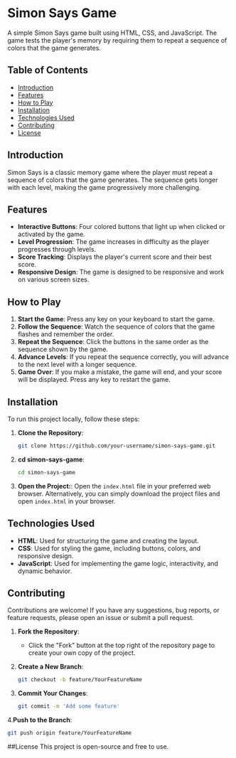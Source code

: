 # Simon Says Game

A simple Simon Says game built using HTML, CSS, and JavaScript. The game tests the player's memory by requiring them to repeat a sequence of colors that the game generates.

## Table of Contents
- [Introduction](#introduction)
- [Features](#features)
- [How to Play](#how-to-play)
- [Installation](#installation)
- [Technologies Used](#technologies-used)
- [Contributing](#contributing)
- [License](#license)

## Introduction
Simon Says is a classic memory game where the player must repeat a sequence of colors that the game generates. The sequence gets longer with each level, making the game progressively more challenging.

## Features
- **Interactive Buttons**: Four colored buttons that light up when clicked or activated by the game.
- **Level Progression**: The game increases in difficulty as the player progresses through levels.
- **Score Tracking**: Displays the player's current score and their best score.
- **Responsive Design**: The game is designed to be responsive and work on various screen sizes.

## How to Play
1. **Start the Game**: Press any key on your keyboard to start the game.
2. **Follow the Sequence**: Watch the sequence of colors that the game flashes and remember the order.
3. **Repeat the Sequence**: Click the buttons in the same order as the sequence shown by the game.
4. **Advance Levels**: If you repeat the sequence correctly, you will advance to the next level with a longer sequence.
5. **Game Over**: If you make a mistake, the game will end, and your score will be displayed. Press any key to restart the game.

## Installation
To run this project locally, follow these steps:

1. **Clone the Repository**:
   ```bash
   git clone https://github.com/your-username/simon-says-game.git
   ```
2. **cd simon-says-game**:
   ```bash
   cd simon-says-game
   ```
3. **Open the Project:**:
Open the `index.html` file in your preferred web browser.
Alternatively, you can simply download the project files and open `index.html` in your browser.


## Technologies Used
- **HTML**: Used for structuring the game and creating the layout.
- **CSS**: Used for styling the game, including buttons, colors, and responsive design.
- **JavaScript**: Used for implementing the game logic, interactivity, and dynamic behavior.

## Contributing
Contributions are welcome! If you have any suggestions, bug reports, or feature requests, please open an issue or submit a pull request.

1. **Fork the Repository**:
   - Click the "Fork" button at the top right of the repository page to create your own copy of the project.

2. **Create a New Branch**:
   ```bash
   git checkout -b feature/YourFeatureName
3. **Commit Your Changes**:
   ```bash
   git commit -m 'Add some feature'
4.**Push to the Branch**: 
```bash
git push origin feature/YourFeatureName
```
##License
This project is open-source and free to use.
